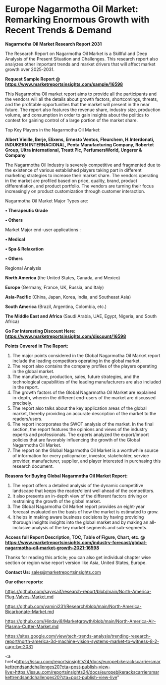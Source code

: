  # Europe Nagarmotha Oil Market: Remarking Enormous Growth with Recent Trends & Demand

<strong>Nagarmotha Oil Market Research Report 2031</strong>

The Research Report on Nagarmotha Oil Market is a Skillful and Deep Analysis of the Present Situation and Challenges. This research report also analyzes other important trends and market drivers that will affect market growth over 2025-2031.

<strong>Request Sample Report @ <a href=https://www.marketreportsinsights.com/sample/16598>https://www.marketreportsinsights.com/sample/16598</a></strong>

This Nagarmotha Oil market report aims to provide all the participants and the vendors will all the details about growth factors, shortcomings, threats, and the profitable opportunities that the market will present in the near future. The report also features the revenue share, industry size, production volume, and consumption in order to gain insights about the politics to contest for gaining control of a large portion of the market share.

Top Key Players in the Nagarmotha Oil Market:

<strong>Albert Vieille, Berje, Elixens, Ernesto Ventos, Fleurchem, H.Interdonati, INDUKERN INTERNACIONAL, Penta Manufacturing Company, Robertet Group, Ultra international, Treatt Plc, PerfumersWorld, Ungerer & Company</strong>

The Nagarmotha Oil Industry is severely competitive and fragmented due to the existence of various established players taking part in different marketing strategies to increase their market share. The vendors operating in the market are profiled based on price, quality, brand, product differentiation, and product portfolio. The vendors are turning their focus increasingly on product customization through customer interaction.

Nagarmotha Oil Market Major Types are:

<strong>• Therapeutic Grade

• Others</strong>

Market Major end-user applications :

<strong>• Medical

• Spa & Relaxation

• Others</strong>

Regional Analysis

</u><strong><b>North America</b></strong> (the United States, Canada, and Mexico)

<strong><b>Europe </b></strong>(Germany, France, UK, Russia, and Italy)

<strong><b>Asia-Pacific</b></strong> (China, Japan, Korea, India, and Southeast Asia)

<strong><b>South America</b></strong> (Brazil, Argentina, Colombia, etc.)

<strong><b>The Middle East and Africa</b></strong> (Saudi Arabia, UAE, Egypt, Nigeria, and South Africa)

<strong>Go For Interesting Discount Here: <a href=https://www.marketreportsinsights.com/discount/16598>https://www.marketreportsinsights.com/discount/16598</a></strong>

<strong>Points Covered in The Report:</strong>
<ol>
  <li>The major points considered in the Global Nagarmotha Oil Market report include the leading competitors operating in the global market.</li>
  <li>The report also contains the company profiles of the players operating in the global market.</li>
  <li>The manufacture, production, sales, future strategies, and the technological capabilities of the leading manufacturers are also included in the report.</li>
  <li>The growth factors of the Global Nagarmotha Oil Market are explained in-depth, wherein the different end-users of the market are discussed precisely.</li>
  <li>The report also talks about the key application areas of the global market, thereby providing an accurate description of the market to the readers/users.</li>
  <li>The report incorporates the SWOT analysis of the market. In the final section, the report features the opinions and views of the industry experts and professionals. The experts analyzed the export/import policies that are favorably influencing the growth of the Global Nagarmotha Oil Market.</li>
  <li>The report on the Global Nagarmotha Oil Market is a worthwhile source of information for every policymaker, investor, stakeholder, service provider, manufacturer, supplier, and player interested in purchasing this research document.</li>
</ol>
<strong>Reasons for Buying Global Nagarmotha Oil Market Report:</strong>

<ol>
  <li>The report offers a detailed analysis of the dynamic competitive landscape that keeps the reader/client well ahead of the competitors.</li>
  <li>It also presents an in-depth view of the different factors driving or restraining the growth of the global market.</li>
  <li>The Global Nagarmotha Oil Market report provides an eight-year forecast evaluated on the basis of how the market is estimated to grow.</li>
  <li>It helps in making aware business decisions by having providing thorough insights insights into the global market and by making an all-inclusive analysis of the key market segments and sub-segments.</li>
</ol>
<strong>Access full Report Description, TOC, Table of Figure, Chart, etc. @ <a href=https://www.marketreportsinsights.com/industry-forecast/global-nagarmotha-oil-market-growth-2021-16598>https://www.marketreportsinsights.com/industry-forecast/global-nagarmotha-oil-market-growth-2021-16598</a></strong>


Thanks for reading this article; you can also get individual chapter wise section or region wise report version like Asia, United States, Europe.

<strong>Contact Us:</strong>
sales@marketreportsinsights.com

<strong>Our other reports:</strong>

<a href=https://github.com/sayysaif/research-report/blob/main/North-America-Plug-Valves-Market.md>https://github.com/sayysaif/research-report/blob/main/North-America-Plug-Valves-Market.md</a>

<a href=https://github.com/yamini231/Research/blob/main/North-America-Bicarbonate-Market.md>https://github.com/yamini231/Research/blob/main/North-America-Bicarbonate-Market.md</a>

<a href=https://github.com/Hindavi8/Marketgrowth/blob/main/North-America-Air-Plasma-Cutter-Market.md>https://github.com/Hindavi8/Marketgrowth/blob/main/North-America-Air-Plasma-Cutter-Market.md</a>

<a href=https://sites.google.com/view/tech-trends-analysis/trending-research-report/north-america-3d-machine-vision-systems-market-to-witness-8-2-cagr-by-2031>https://sites.google.com/view/tech-trends-analysis/trending-research-report/north-america-3d-machine-vision-systems-market-to-witness-8-2-cagr-by-2031</a>

<a href=https://issuu.com/reportsinsights24/docs/europebikerackscarriersmarkettrendsandchallenges20?cta=post-publish-view-live>https://issuu.com/reportsinsights24/docs/europebikerackscarriersmarkettrendsandchallenges20?cta=post-publish-view-live</a>"
